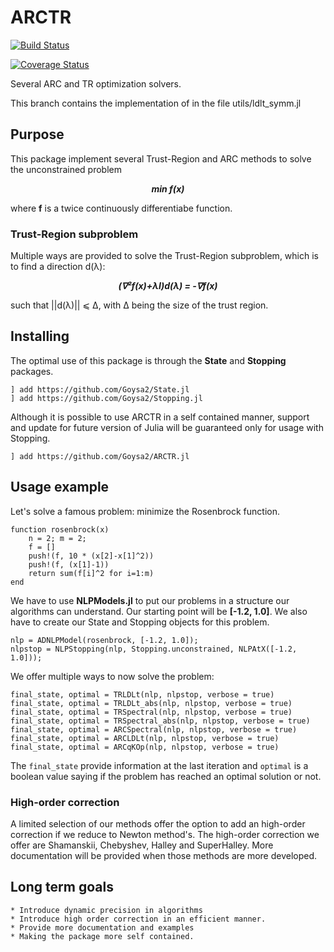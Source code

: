 # ARCTR
[![Build Status](https://travis-ci.org/Goysa2/ARCTR.jl.svg?branch=master)](https://travis-ci.org/Goysa2/ARCTR.jl)

[![Coverage Status](https://coveralls.io/repos/github/Goysa2/ARCTR.jl/badge.svg?branch=master)](https://coveralls.io/github/Goysa2/ARCTR.jl?branch=master)

Several ARC and TR optimization solvers.

This branch contains the implementation of in the file utils/ldlt\_symm.jl


## Purpose
This package implement several Trust-Region and ARC methods to solve the unconstrained problem
<p align="center">
<b><i> min f(x) </b></i>
</p>

where <b>f</b> is a twice continuously differentiabe function.

### Trust-Region subproblem
Multiple ways are provided to solve the Trust-Region subproblem, which is to find a direction d(λ):
<p align="center">
<b><i> (∇²f(x)+λI)d(λ) = -∇f(x) </b></i>
</p>

such that ||d(λ)|| ⩽ Δ, with Δ being the size of the trust region.



## Installing
The optimal use of this package is through the <b>State</b> and <b>Stopping</b> packages.
```
] add https://github.com/Goysa2/State.jl
] add https://github.com/Goysa2/Stopping.jl
```

Although it is possible to use ARCTR in a self contained manner, support and update for future version of Julia will be guaranteed only for usage with  Stopping.

```
] add https://github.com/Goysa2/ARCTR.jl
```

## Usage example
Let's solve a famous problem: minimize the Rosenbrock function.
```
function rosenbrock(x)
	n = 2; m = 2;
	f = []
	push!(f, 10 * (x[2]-x[1]^2))
	push!(f, (x[1]-1))
	return sum(f[i]^2 for i=1:m)
end
```

We have to use <b>NLPModels.jl</b> to put our problems in a structure our algorithms can understand. Our starting point will be <b>[-1.2, 1.0]</b>. We also have to create our State and Stopping objects for this problem.

```
nlp = ADNLPModel(rosenbrock, [-1.2, 1.0]);
nlpstop = NLPStopping(nlp, Stopping.unconstrained, NLPAtX([-1.2, 1.0]));
```

We offer multiple ways to now solve the problem:
```
final_state, optimal = TRLDLt(nlp, nlpstop, verbose = true)
final_state, optimal = TRLDLt_abs(nlp, nlpstop, verbose = true)
final_state, optimal = TRSpectral(nlp, nlpstop, verbose = true)
final_state, optimal = TRSpectral_abs(nlp, nlpstop, verbose = true)
final_state, optimal = ARCSpectral(nlp, nlpstop, verbose = true)
final_state, optimal = ARCLDLt(nlp, nlpstop, verbose = true)
final_state, optimal = ARCqKOp(nlp, nlpstop, verbose = true)
```

The `final_state` provide information at the last iteration and `optimal` is a boolean value saying if the problem has reached an optimal solution or not.

### High-order correction
A limited selection of our methods offer the option to add an high-order correction if we reduce to Newton method's. The high-order correction we offer are Shamanskii, Chebyshev, Halley and SuperHalley. More documentation will be provided when those methods are more developed.


## Long term goals
	* Introduce dynamic precision in algorithms
	* Introduce high order correction in an efficient manner.
	* Provide more documentation and examples
	* Making the package more self contained.
